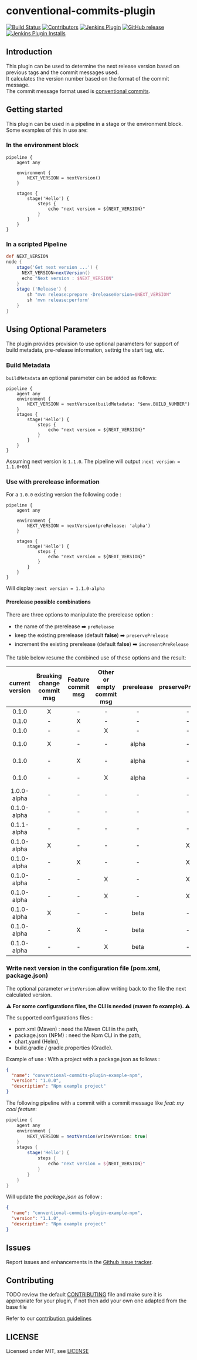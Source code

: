 # conventional-commits-plugin

[![Build Status](https://ci.jenkins.io/job/Plugins/job/conventional-commits-plugin/job/main/badge/icon)](https://ci.jenkins.io/job/Plugins/job/conventional-commits-plugin/job/main/)
[![Contributors](https://img.shields.io/github/contributors/jenkinsci/conventional-commits-plugin.svg)](https://github.com/jenkinsci/conventional-commits-plugin/graphs/contributors)
[![Jenkins Plugin](https://img.shields.io/jenkins/plugin/v/conventional-commits.svg)](https://plugins.jenkins.io/conventional-commits)
[![GitHub release](https://img.shields.io/github/release/jenkinsci/conventional-commits-plugin.svg?label=changelog)](https://github.com/jenkinsci/conventional-commits-plugin/releases/latest)
[![Jenkins Plugin Installs](https://img.shields.io/jenkins/plugin/i/conventional-commits.svg?color=blue)](https://plugins.jenkins.io/conventional-commits)

## Introduction

This plugin can be used to determine the next release version based on previous tags and the commit messages used.  
It calculates the version number based on the format of the commit message.  
The commit message format used is [conventional commits](https://www.conventionalcommits.org/en/v1.0.0/).

## Getting started

This plugin can be used in a pipeline in a stage or the environment block.  Some examples of this in use are:

### In the environment block

```
pipeline {
    agent any

    environment {
        NEXT_VERSION = nextVersion()
    }

    stages {
        stage('Hello') {
            steps {
                echo "next version = ${NEXT_VERSION}"
            }
        }
    }
}
```
### In a scripted Pipeline

```groovy
def NEXT_VERSION
node {                                                 
    stage('Get next version ...') {
      NEXT_VERSION=nextVersion()
      echo "Next version : $NEXT_VERSION"
    }
    stage ('Release') {
        sh "mvn release:prepare -DreleaseVersion=$NEXT_VERSION"
        sh 'mvn release:perform'
    }
}
```

## Using Optional Parameters

The plugin provides provision to use optional parameters for support of build metadata, pre-release information, settnig the start tag, etc.

### Build Metadata 

`buildMetadata` an optional parameter can be added as follows:

```
pipeline {
    agent any
    environment {
        NEXT_VERSION = nextVersion(buildMetadata: "$env.BUILD_NUMBER")
    }
    stages {
        stage('Hello') {
            steps {
                echo "next version = ${NEXT_VERSION}"
            }
        }
    }
}
```
Assuming next version is `1.1.0`.
The pipeline will output :`next version = 1.1.0+001`

### Use with prerelease information
For a `1.0.0` existing version the following code :

```
pipeline {
    agent any

    environment {
        NEXT_VERSION = nextVersion(preRelease: 'alpha')
    }

    stages {
        stage('Hello') {
            steps {
                echo "next version = ${NEXT_VERSION}"
            }
        }
    }
}
```
Will display :`next version = 1.1.0-alpha`

#### Prerelease possible combinations
There are three options to manipulate the prerelease option :
- the name of the prerelease :arrow_right: `preRelease`
- keep the existing prerelease (default **false**) :arrow_right: `preservePrelease`
- increment the existing prerelease (default **false**) :arrow_right: `incrementPreRelease`

The table below resume the combined use of these options and the result:

| current version | Breaking change commit msg | Feature commit msg | Other or empty commit msg | prerelease | preservePreRelease | incrementPreRelease	| Output              |
| :---:           | :---:                      | :---:              | :---:                     | :---:      | :---:              | :---:                | :---:               |
| 0.1.0           | X                          | -                  | -                         | - 	     | -                  | -                    |	**1.0.0**         |
| 0.1.0           | -                          | X                  | -                         | - 	     | -                  | -                    |	**0.2.0**         |
| 0.1.0           | -                          | -                  | X                         | - 	     | -                  | -                    |	**0.1.1**         |
| 0.1.0           | X                          | -                  | -                         | alpha      | -                  | -                    |	**1.0.0-alpha**   |
| 0.1.0           | -                          | X                  | -                         | alpha      | -                  | -                    |	**0.2.0-alpha**   |
| 0.1.0           | -                          | -                  | X                         | alpha      | -                  | -                    |	**0.1.1-alpha**   |
| 1.0.0-alpha     | -                          | -                  | -                         | - 	     | -                  | -                    |	**1.0.0**         |
| 0.1.0-alpha     | -                          | -                  | -                         | - 	     | -                  | -                    |	**0.1.0**         |
| 0.1.1-alpha     | -                          | -                  | -                         | - 	     | -                  | -                    |	**0.1.1**         |
| 0.1.0-alpha     | X                          | -                  | -                         | - 	     | X                  | -                    |	**1.0.0-alpha**   |
| 0.1.0-alpha     | -                          | X                  | -                         | - 	     | X                  | -                    |	**0.2.0-alpha**   |
| 0.1.0-alpha     | -                          | -                  | X                         | - 	     | X                  | -                    |	**0.1.1-alpha**   |
| 0.1.0-alpha     | -                          | -                  | X                         | - 	     | X                  | X                    |	**0.1.1-alpha.1** |
| 0.1.0-alpha     | X                          | -                  | -                         | beta       | -                  | -                    |	**1.0.0-beta**    |
| 0.1.0-alpha     | -                          | X                  | -                         | beta       | -                  | -                    |	**0.2.0-beta**    |
| 0.1.0-alpha     | -                          | -                  | X                         | beta       | -                  | -                    |	**0.1.1-beta**    |

### Write next version in the configuration file (pom.xml, package.json)
The optional parameter `writeVersion` allow writing back to the file the next calculated version.

**:warning: For some configurations files, the CLI is needed (maven fo example). :warning:** 

The supported configurations files : 
 - pom.xml (Maven) : need the Maven CLI in the path,
 - package.json (NPM) : need the Npm CLI in the path,
 - chart.yaml (Helm),
 - build.gradle / gradle.properties (Gradle).

Example of use :
With a project with a package.json as follows : 
```json
{
  "name": "conventional-commits-plugin-example-npm",
  "version": "1.0.0",
  "description": "Npm example project"
}
``` 
The following pipeline with a commit with a commit message like _feat: my cool feature_: 
```groovy
pipeline {
    agent any
    environment {
        NEXT_VERSION = nextVersion(writeVersion: true)
    }
    stages {
        stage('Hello') {
            steps {
                echo "next version = ${NEXT_VERSION}"
            }
        }
    }
}
```
Will update the _package.json_ as follow : 
```json
{
  "name": "conventional-commits-plugin-example-npm",
  "version": "1.1.0",
  "description": "Npm example project"
}
``` 

## Issues

Report issues and enhancements in the [Github issue tracker](https://github.com/jenkinsci/conventional-commits/issues).

## Contributing

TODO review the default [CONTRIBUTING](https://github.com/jenkinsci/.github/blob/master/CONTRIBUTING.md) file and make sure it is appropriate for your plugin, if not then add your own one adapted from the base file

Refer to our [contribution guidelines](https://github.com/jenkinsci/.github/blob/master/CONTRIBUTING.md)

## LICENSE

Licensed under MIT, see [LICENSE](LICENSE.md)
